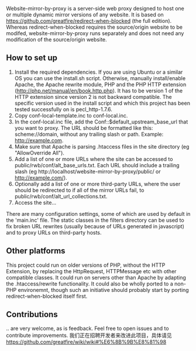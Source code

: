 Website-mirror-by-proxy is a server-side web proxy designed to host one or multiple dynamic mirror versions of any website. It is based on https://github.com/greatfire/redirect-when-blocked (the full edition). Whereas redirect-when-blocked requires the source/origin website to be modifed, website-mirror-by-proxy runs separately and does not need any modification of the source/origin website.

## How to set up
1. Install the required dependencies. If you are using Ubuntu or a similar OS you can use the install.sh script. Otherwise, manually install/enable Apache, the Apache rewrite module, PHP and the PHP HTTP extension (http://php.net/manual/en/book.http.php). It has to be version 1 of the HTTP extension since version 2 is not backward compatible. The specific version used in the install script and which this project has been tested successfully on is pecl_http-1.7.6.
2. Copy conf-local-template.inc to conf-local.inc.
3. In the conf-local.inc file, add the Conf::$default_upstream_base_url that you want to proxy. The URL should be formatted like this: scheme://domain, without any trailing slash or path. Example: http://example.com.
4. Make sure that Apache is parsing .htaccess files in the site directory (eg "AllowOverride All").
5. Add a list of one or more URLs where the site can be accessed to public/rwb/conf/alt_base_urls.txt. Each URL should include a trailing slash (eg http://localhost/website-mirror-by-proxy/public/ or http://example.com/).
6. Optionally add a list of one or more third-party URLs, where the user should be redirected to if all of the mirror URLs fail, to public/rwb/conf/alt_url_collections.txt.
7. Access the site...

There are many configuration settings, some of which are used by default in the 'main.inc' file. The static classes in the filters directory can be used to fix broken URL rewrites (usually because of URLs generated in javascript) and to proxy URLs on third-party hosts.

## Other platforms
This project could run on older versions of PHP, without the HTTP Extension, by replacing the HttpRequest, HTTPMessage etc with other compatible classes. It could run on servers other than Apache by adapting the .htaccess/rewrite functionality. It could also be wholly ported to a non-PHP environemnt, though such an initiative should probably start by porting redirect-when-blocked itself first.

## Contributions
.. are very welcome, as is feedback. Feel free to open issues and to contribute improvements. 我们正在招聘开发者来改进此项目，具体请见 https://github.com/greatfire/wiki/wiki#%E6%8B%9B%E8%81%98
